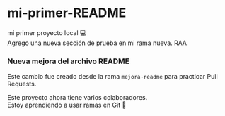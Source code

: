 # mi-primer-README

mi primer proyecto local 💻  
Agrego una nueva sección de prueba en mi rama nueva. RAA  

### Nueva mejora del archivo README
Este cambio fue creado desde la rama `mejora-readme` para practicar Pull Requests.

Este proyecto ahora tiene varios colaboradores.  
Estoy aprendiendo a usar ramas en Git 🚀
